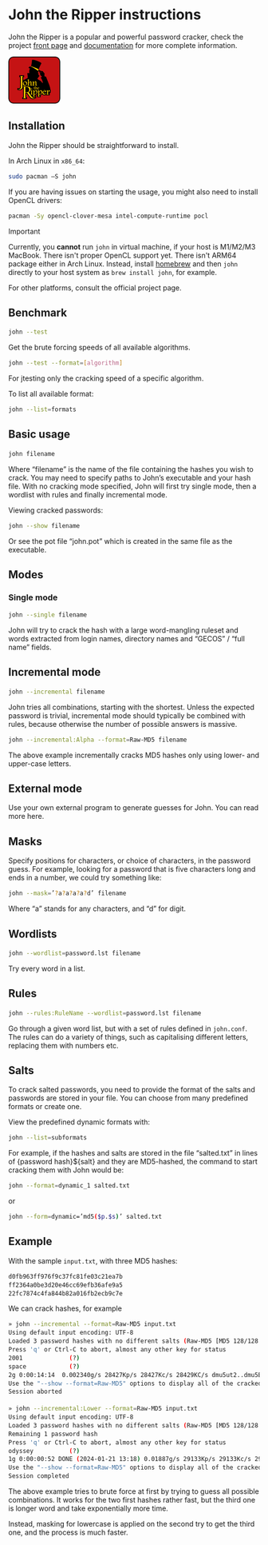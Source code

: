 # John the Ripper instructions

John the Ripper is a popular and powerful password cracker, check the project [front page](https://www.openwall.com/john/) and
[documentation](https://www.openwall.com/john/doc/) for more complete information.

![](img/john.png)

## Installation

John the Ripper should be straightforward to install.

In Arch Linux in `x86_64`:

```sh
sudo pacman –S john
```

If you are having issues on starting the usage, you might also need to install OpenCL drivers:

```sh
pacman -Sy opencl-clover-mesa intel-compute-runtime pocl
```

> [!IMPORTANT]
> Currently, you **cannot** run `john` in virtual machine, if your host is M1/M2/M3 MacBook. There isn't proper OpenCL support yet. There isn't ARM64 package either in Arch Linux.
>  Instead, install [homebrew](https://brew.sh/) and then `john` directly to your host system as `brew install john`, for example.

For other platforms, consult the official project page.

## Benchmark

```sh
john --test
```

Get the brute forcing speeds of all available algorithms.

```sh
john --test --format=[algorithm]

```

For jtesting only the cracking speed of a specific algorithm.

To list all available format:

```sh
john --list=formats
```

## Basic usage

```sh
john filename
```

Where “filename” is the name of the file containing the hashes you wish to crack. 
You may need to specify paths to John’s executable and your hash file. With no cracking mode specified, John will first try
single mode, then a wordlist with rules and finally incremental mode.

Viewing cracked passwords:

```sh
john --show filename
```

Or see the pot file “john.pot” which is created in the same file as the executable.

## Modes

### Single mode

```sh
john --single filename
```

John will try to crack the hash with a large word-mangling ruleset and words extracted from login names, directory names and “GECOS” / “full name” fields.

## Incremental mode

```sh
john --incremental filename
```

John tries all combinations, starting with the shortest.
Unless the expected password is trivial, incremental mode
should typically be combined with rules, because otherwise the number of possible answers is massive.
```sh
john --incremental:Alpha --format=Raw-MD5 filename
```
The above example incrementally cracks MD5 hashes only using lower- and upper-case letters.

## External mode

Use your own external program to generate guesses for John. You can read more here.

## Masks

Specify positions for characters, or choice of characters, in the password guess. 
For example, looking for
a password that is five characters long and ends in a number, we could try something like:
```sh
john --mask=’?a?a?a?a?d’ filename
```
Where “a” stands for any characters, and “d” for digit.

## Wordlists

```sh
john --wordlist=password.lst filename
```

Try every word in a list.

## Rules

```sh
john --rules:RuleName --wordlist=password.lst filename
```

Go through a given word list, but with a set of rules defined in `john.conf`. 
The rules can do a variety of things, such as capitalising different letters, replacing them with numbers etc.

## Salts

To crack salted passwords, you need to provide the format of the salts and passwords are stored in your file. 
You can choose from many predefined formats or create one. 

View the predefined dynamic formats with:

```sh
john --list=subformats
```

For example, if the hashes and salts are stored in the file “salted.txt” in lines of {password hash}${salt}
and they are MD5-hashed, the command to start cracking them with John would be:

```sh
john --format=dynamic_1 salted.txt
```

or

```sh
john --form=dynamic=’md5($p.$s)’ salted.txt
```

## Example

With the sample `input.txt`, with three MD5 hashes:
```txt
d0fb963ff976f9c37fc81fe03c21ea7b
ff2364a0be3d20e46cc69efb36afe9a5
22fc7874c4fa844b82a016fb2ecb9c7e
```

We can crack hashes, for example

```sh
» john --incremental --format=Raw-MD5 input.txt
Using default input encoding: UTF-8
Loaded 3 password hashes with no different salts (Raw-MD5 [MD5 128/128 ASIMD 4x2])
Press 'q' or Ctrl-C to abort, almost any other key for status
2001             (?)
space            (?)
2g 0:00:14:14  0.002340g/s 28427Kp/s 28427Kc/s 28429KC/s dmu5ut2..dmu5EXC
Use the "--show --format=Raw-MD5" options to display all of the cracked passwords reliably
Session aborted

» john --incremental:Lower --format=Raw-MD5 input.txt
Using default input encoding: UTF-8
Loaded 3 password hashes with no different salts (Raw-MD5 [MD5 128/128 ASIMD 4x2])
Remaining 1 password hash
Press 'q' or Ctrl-C to abort, almost any other key for status
odyssey          (?)
1g 0:00:00:52 DONE (2024-01-21 13:18) 0.01887g/s 29133Kp/s 29133Kc/s 29133KC/s odegwoo..odyssay
Use the "--show --format=Raw-MD5" options to display all of the cracked passwords reliably
Session completed
```

The above example tries to brute force at first by trying to guess all possible combinations. It works for the two first hashes rather fast, but the third one is longer word and take exponentially more time.

Instead, masking for lowercase is applied on the second try to get the third one, and the process is much faster.